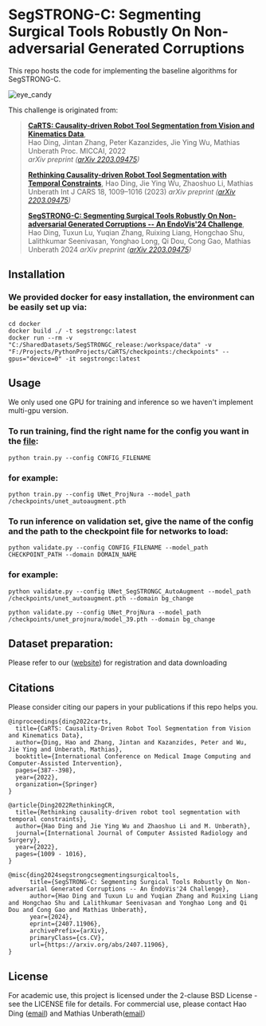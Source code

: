 # SegSTRONG-C: Segmenting Surgical Tools Robustly On Non-adversarial Generated Corruptions

This repo hosts the code for implementing the baseline algorithms for SegSTRONG-C.

![eye_candy](img/eye_candy_2.png)

This challenge is originated from:
> [**CaRTS: Causality-driven Robot Tool Segmentation from Vision and Kinematics Data**](https://link.springer.com/chapter/10.1007/978-3-031-16449-1_37),            
> Hao Ding, Jintan Zhang, Peter Kazanzides, Jie Ying Wu, Mathias Unberath 
> Proc. MICCAI, 2022  
> *arXiv preprint ([arXiv 2203.09475](https://arxiv.org/abs/2203.09475))*
>
> [**Rethinking Causality-driven Robot Tool Segmentation with Temporal Constraints**](https://link.springer.com/article/10.1007/s11548-023-02872-8),
> Hao Ding, Jie Ying Wu, Zhaoshuo Li, Mathias Unberath
> Int J CARS 18, 1009–1016 (2023)
> *arXiv preprint ([arXiv 2203.09475](https://arxiv.org/abs/2212.00072))*
>
> [**SegSTRONG-C: Segmenting Surgical Tools Robustly On Non-adversarial Generated Corruptions -- An EndoVis'24 Challenge**](https://arxiv.org/abs/2407.11906),
> Hao Ding, Tuxun Lu, Yuqian Zhang, Ruixing Liang, Hongchao Shu, Lalithkumar Seenivasan, Yonghao Long, Qi Dou, Cong Gao, Mathias Unberath
> 2024
> *arXiv preprint ([arXiv 2203.09475](https://arxiv.org/abs/2407.11906))*

## Installation

### We provided docker for easy installation, the environment can be easily set up via:

```shell
cd docker
docker build ./ -t segstrongc:latest
docker run --rm -v "C:/SharedDatasets/SegSTRONGC_release:/workspace/data" -v "F:/Projects/PythonProjects/CaRTS/checkpoints:/checkpoints" --gpus="device=0" -it segstrongc:latest
```

## Usage

We only used one GPU for training and inference so we haven't implement multi-gpu version.

### To run training, find the right name for the config you want in the [file](config/__init__.py):

    python train.py --config CONFIG_FILENAME

### for example:

```shell
python train.py --config UNet_ProjNura --model_path /checkpoints/unet_autoaugment.pth
```

### To run inference on validation set, give the name of the config and the path to the checkpoint file for networks to load:

    python validate.py --config CONFIG_FILENAME --model_path CHECKPOINT_PATH --domain DOMAIN_NAME

### for example:

```shell
python validate.py --config UNet_SegSTRONGC_AutoAugment --model_path /checkpoints/unet_autoaugment.pth --domain bg_change
```

```shell
python validate.py --config UNet_ProjNura --model_path /checkpoints/unet_projnura/model_39.pth --domain bg_change
```

## Dataset preparation:

Please refer to our ([website](segstrongc.cs.jhu.edu)) for registration and data downloading

## Citations
Please consider citing our papers in your publications if this repo helps you. 
```
@inproceedings{ding2022carts,
  title={CaRTS: Causality-Driven Robot Tool Segmentation from Vision and Kinematics Data},
  author={Ding, Hao and Zhang, Jintan and Kazanzides, Peter and Wu, Jie Ying and Unberath, Mathias},
  booktitle={International Conference on Medical Image Computing and Computer-Assisted Intervention},
  pages={387--398},
  year={2022},
  organization={Springer}
}

@article{Ding2022RethinkingCR,
  title={Rethinking causality-driven robot tool segmentation with temporal constraints},
  author={Hao Ding and Jie Ying Wu and Zhaoshuo Li and M. Unberath},
  journal={International Journal of Computer Assisted Radiology and Surgery},
  year={2022},
  pages={1009 - 1016},
}

@misc{ding2024segstrongcsegmentingsurgicaltools,
      title={SegSTRONG-C: Segmenting Surgical Tools Robustly On Non-adversarial Generated Corruptions -- An EndoVis'24 Challenge}, 
      author={Hao Ding and Tuxun Lu and Yuqian Zhang and Ruixing Liang and Hongchao Shu and Lalithkumar Seenivasan and Yonghao Long and Qi Dou and Cong Gao and Mathias Unberath},
      year={2024},
      eprint={2407.11906},
      archivePrefix={arXiv},
      primaryClass={cs.CV},
      url={https://arxiv.org/abs/2407.11906}, 
}
```

## License
For academic use, this project is licensed under the 2-clause BSD License - see the LICENSE file for details. For commercial use, please contact Hao Ding ([email](mailto:hding15@jhu.edu)) and Mathias Unberath([email](mailto:unberath@jhu.edu)）
